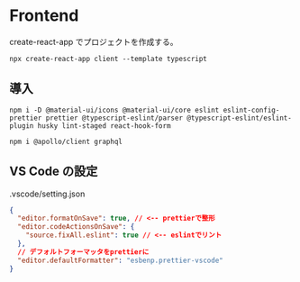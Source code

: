 # Frontend

create-react-app でプロジェクトを作成する。

```
npx create-react-app client --template typescript
```

## 導入

```
npm i -D @material-ui/icons @material-ui/core eslint eslint-config-prettier prettier @typescript-eslint/parser @typescript-eslint/eslint-plugin husky lint-staged react-hook-form

npm i @apollo/client graphql
```

## VS Code の設定

.vscode/setting.json

```json
{
  "editor.formatOnSave": true, // <-- prettierで整形
  "editor.codeActionsOnSave": {
    "source.fixAll.eslint": true // <-- eslintでリント
  },
  // デフォルトフォーマッタをprettierに
  "editor.defaultFormatter": "esbenp.prettier-vscode"
}
```
